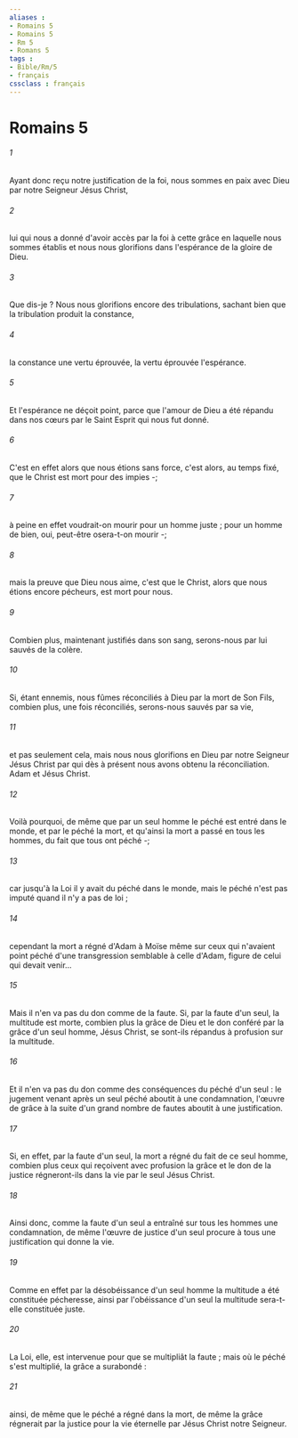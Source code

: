 ```yaml
---
aliases : 
- Romains 5
- Romains 5
- Rm 5
- Romans 5
tags : 
- Bible/Rm/5
- français
cssclass : français
---
```


# Romains 5

###### 1
Ayant donc reçu notre justification de la foi, nous sommes en paix avec Dieu par notre Seigneur Jésus Christ, 
###### 2
lui qui nous a donné d'avoir accès par la foi à cette grâce en laquelle nous sommes établis et nous nous glorifions dans l'espérance de la gloire de Dieu. 
###### 3
Que dis-je ? Nous nous glorifions encore des tribulations, sachant bien que la tribulation produit la constance, 
###### 4
la constance une vertu éprouvée, la vertu éprouvée l'espérance. 
###### 5
Et l'espérance ne déçoit point, parce que l'amour de Dieu a été répandu dans nos cœurs par le Saint Esprit qui nous fut donné. 
###### 6
C'est en effet alors que nous étions sans force, c'est alors, au temps fixé, que le Christ est mort pour des impies -; 
###### 7
à peine en effet voudrait-on mourir pour un homme juste ; pour un homme de bien, oui, peut-être osera-t-on mourir -; 
###### 8
mais la preuve que Dieu nous aime, c'est que le Christ, alors que nous étions encore pécheurs, est mort pour nous. 
###### 9
Combien plus, maintenant justifiés dans son sang, serons-nous par lui sauvés de la colère. 
###### 10
Si, étant ennemis, nous fûmes réconciliés à Dieu par la mort de Son Fils, combien plus, une fois réconciliés, serons-nous sauvés par sa vie, 
###### 11
et pas seulement cela, mais nous nous glorifions en Dieu par notre Seigneur Jésus Christ par qui dès à présent nous avons obtenu la réconciliation. Adam et Jésus Christ. 
###### 12
Voilà pourquoi, de même que par un seul homme le péché est entré dans le monde, et par le péché la mort, et qu'ainsi la mort a passé en tous les hommes, du fait que tous ont péché -; 
###### 13
car jusqu'à la Loi il y avait du péché dans le monde, mais le péché n'est pas imputé quand il n'y a pas de loi ; 
###### 14
cependant la mort a régné d'Adam à Moïse même sur ceux qui n'avaient point péché d'une transgression semblable à celle d'Adam, figure de celui qui devait venir... 
###### 15
Mais il n'en va pas du don comme de la faute. Si, par la faute d'un seul, la multitude est morte, combien plus la grâce de Dieu et le don conféré par la grâce d'un seul homme, Jésus Christ, se sont-ils répandus à profusion sur la multitude. 
###### 16
Et il n'en va pas du don comme des conséquences du péché d'un seul : le jugement venant après un seul péché aboutit à une condamnation, l'œuvre de grâce à la suite d'un grand nombre de fautes aboutit à une justification. 
###### 17
Si, en effet, par la faute d'un seul, la mort a régné du fait de ce seul homme, combien plus ceux qui reçoivent avec profusion la grâce et le don de la justice régneront-ils dans la vie par le seul Jésus Christ. 
###### 18
Ainsi donc, comme la faute d'un seul a entraîné sur tous les hommes une condamnation, de même l'œuvre de justice d'un seul procure à tous une justification qui donne la vie. 
###### 19
Comme en effet par la désobéissance d'un seul homme la multitude a été constituée pécheresse, ainsi par l'obéissance d'un seul la multitude sera-t-elle constituée juste. 
###### 20
La Loi, elle, est intervenue pour que se multipliât la faute ; mais où le péché s'est multiplié, la grâce a surabondé : 
###### 21
ainsi, de même que le péché a régné dans la mort, de même la grâce régnerait par la justice pour la vie éternelle par Jésus Christ notre Seigneur. 
